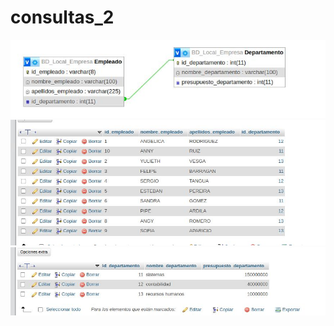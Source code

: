 # consultas_2
![competitivo1](imagen/competitivo01.jpg "competitivo 1") 
![competitivo2](imagen/competitivo02.jpg "competitivo 2") 
![competitivo3](imagen/competitivo03.jpg "competitivo 3") 